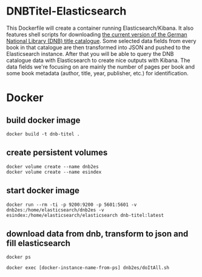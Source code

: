 # DNBTitel-Elasticsearch
This Dockerfile will create a container running Elasticsearch/Kibana. It also features shell scripts for downloading [the current version of the German National Library (DNB) title catalogue](http://datendienst.dnb.de/cgi-bin/mabit.pl?userID=opendata&pass=opendata&cmd=login). Some selected data fields from every book in that catalogue are then transformed into JSON and pushed to the Elasticsearch instance. After that you will be able to query the DNB catalogue data with Elasticsearch to create nice outputs with Kibana. The data fields we're focusing on are mainly the number of pages per book and some book metadata (author, title, year, publisher, etc.) for identification.

# Docker

## build docker image

    docker build -t dnb-titel .

## create persistent volumes

    docker volume create --name dnb2es
    docker volume create --name esindex

## start docker image

    docker run --rm -ti -p 9200:9200 -p 5601:5601 -v dnb2es:/home/elasticsearch/dnb2es -v esindex:/home/elasticsearch/elasticsearch dnb-titel:latest

## download data from dnb, transform to json and fill elasticsearch

    docker ps

    docker exec [docker-instance-name-from-ps] dnb2es/doItAll.sh

